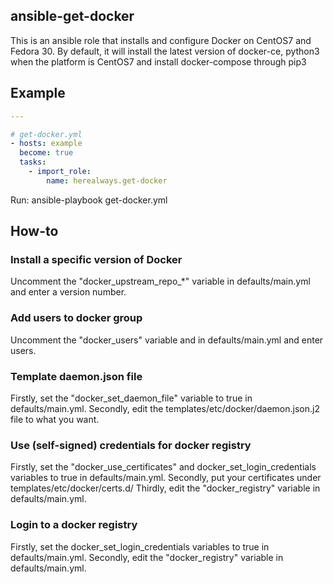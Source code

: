## ansible-get-docker

This is an ansible role that installs and configure Docker on CentOS7 and Fedora 30.
By default, it will install the latest version of docker-ce, python3 when the platform is CentOS7 and install docker-compose through pip3

## Example
```yml
---

# get-docker.yml
- hosts: example
  become: true
  tasks:
    - import_role:
        name: herealways.get-docker
```

Run: ansible-playbook get-docker.yml

## How-to
### Install a specific version of Docker

Uncomment the "docker_upstream_repo_*" variable in defaults/main.yml and enter a version number.

### Add users to docker group
Uncomment the "docker_users" variable and in defaults/main.yml and enter users.

### Template daemon.json file

Firstly, set the "docker_set_daemon_file" variable to true in defaults/main.yml.
Secondly, edit the templates/etc/docker/daemon.json.j2 file to what you want.

### Use (self-signed) credentials for docker registry

Firstly, set the "docker_use_certificates" and docker_set_login_credentials variables to true in defaults/main.yml.
Secondly, put your certificates under templates/etc/docker/certs.d/
Thirdly, edit the "docker_registry" variable in defaults/main.yml.

### Login to a docker registry
Firstly, set the docker_set_login_credentials variables to true in defaults/main.yml.
Secondly, edit the "docker_registry" variable in defaults/main.yml.
